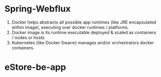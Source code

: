 # Spring-Webflux
1. Docker helps abstracts all possible app runtimes (like JRE encapsulated within image), executing over docker runtimes / platforms.
2. Docker image is its runtime executable deployed & scaled as containers / nodes or hosts
3. Kubernetes (like Docker Swarm) manages and/or orchestrators docker containers.
# eStore-be-app
